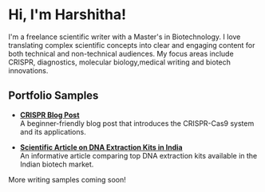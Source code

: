 # Hi, I'm Harshitha!

I'm a freelance scientific writer with a Master's in Biotechnology. I love translating complex scientific concepts into clear and engaging content for both technical and non-technical audiences. My focus areas include CRISPR, diagnostics, molecular biology,medical writing and biotech innovations.


## Portfolio Samples

- **[CRISPR Blog Post](https://github.com/Harshitha995-lab/sample-blog/blob/main/CRISPR_Blog_Harshitha.md)**  
  A beginner-friendly blog post that introduces the CRISPR-Cas9 system and its applications.

- **[Scientific Article on DNA Extraction Kits in India](https://github.com/Harshitha995-lab/sample-article/blob/main/DNA_Extraction_Kits_India_Harshitha.md)**  
  An informative article comparing top DNA extraction kits available in the Indian biotech market.

More writing samples coming soon!
